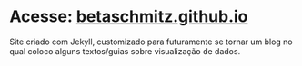 # Acesse: [betaschmitz.github.io](betaschmitz.github.io)
Site criado com Jekyll, customizado para futuramente se tornar um blog no qual coloco alguns textos/guias sobre visualização de dados.

